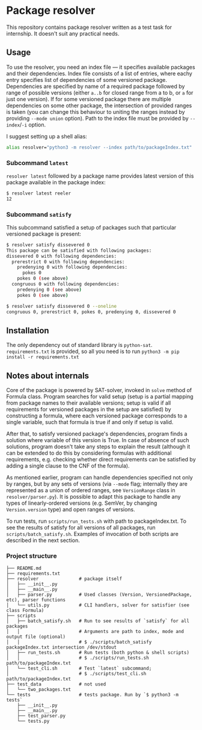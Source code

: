 # Package resolver
This repository contains package resolver written as a test task for internship. It doesn't suit any practical needs.

## Usage
To use the resolver, you need an index file — it specifies available packages and their dependencies. Index file consists of a list of entries, where eachy entry specifies list of dependencies of some versioned package. Dependencies are specified by name of a required package followed by range of possible versions (either `a..b` for closed range from a to b, or `a` for just one version). If for some versioned package there are multiple dependencies on some other package, the intersection of provided ranges is taken (you can change this behaviour to uniting the ranges instead by providing `--mode union` option). Path to the index file must be provided by `--index`/`-i` option.

I suggest setting up a shell alias:
```bash
alias resolver="python3 -m resolver --index path/to/packageIndex.txt"
```

### Subcommand `latest`
`resolver latest` followed by a package name provides latest version of this package available in the package index:

```bash
$ resolver latest reeler
12
```

### Subcommand `satisfy`
This subcommand satisfied a setup of packages such that particular versioned package is present:
```bash
$ resolver satisfy dissevered 0
This package can be satisfied with following packages:
dissevered 0 with following dependencies:
  prerestrict 0 with following dependencies:
    predenying 0 with following dependencies:
      pokes 0
    pokes 0 (see above)
  congruous 0 with following dependencies:
    predenying 0 (see above)
    pokes 0 (see above)

$ resolver satisfy dissevered 0 --oneline
congruous 0, prerestrict 0, pokes 0, predenying 0, dissevered 0
```





## Installation
The only dependency out of standard library is `python-sat`. `requirements.txt` is provided, so all you need is to run
`python3 -m pip install -r requirements.txt`


## Notes about internals
Core of the package is powered by SAT-solver, invoked in `solve` method of Formula class. Program searches for valid setup (setup is a partial mapping from package names to their available versions; setup is valid if all requirements for versioned packages in the setup are satisfied) by constructing a formula, where each versioned package corresponds to a single variable, such that formula is true if and only if setup is valid.

After that, to satisfy versioned package's dependencies, program finds a solution where variable of this version is True. In case of absence of such solutions, program doesn't take any steps to explain the result (although it can be extended to do this by considering formulas with additional requirements, e.g. checking whether direct requirements can be satisfied by adding a single clause to the CNF of the formula).

As mentioned earlier, program can handle dependencies specified not only by ranges, but by any sets of versions (via `--mode` flag; internally they are represented as a union of ordered ranges, see `VersionRange` class in `resolver/parser.py`). It is possible to adapt this package to handle any types of linearly-ordered versions (e.g. SemVer, by changing `Version.version` type) and open ranges of versions.

To run tests, run `scripts/run_tests.sh` with path to packageIndex.txt. To see the results of satisfy for all versions of all packages, run `scripts/batch_satisfy.sh`. Examples of invocation of both scripts are described in the next section.

### Project structure
```
├── README.md      
├── requirements.txt
├── resolver               # package itself
│   ├── __init__.py        
│   ├── __main__.py          
│   ├── parser.py          # Used classes (Version, VersionedPackage, etc), parser functions
│   └── utils.py           # CLI handlers, solver for satisfier (see class Formula)
├── scripts
│   ├── batch_satisfy.sh   # Run to see results of `satisfy` for all packages 
│   │                      # Arguments are path to index, mode and output file (optional)
│   │                      # $ ./scripts/batch_satisfy packageIndex.txt intersection /dev/stdout
│   ├── run_tests.sh       # Run tests (both python & shell scripts)
│   │                      # $ ./scripts/run_tests.sh path/to/packageIndex.txt
│   └── test_cli.sh        # Test `latest` subcommand;    
│                          # $ ./scripts/test_cli.sh path/to/packageIndex.txt
├── test_data              # not used
│   └── two_packages.txt
└── tests                  # tests package. Run by `$ python3 -m tests`
    ├── __init__.py
    ├── __main__.py
    ├── test_parser.py
    └── tests.py
```
